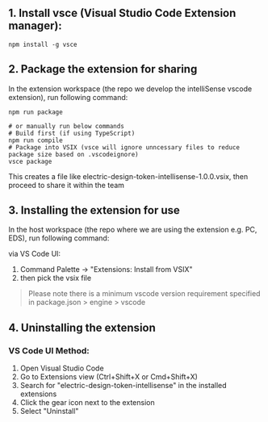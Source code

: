 ## 1. Install vsce (Visual Studio Code Extension manager):

```shell
npm install -g vsce
```

## 2. Package the extension for sharing

In the extension workspace (the repo we develop the intelliSense vscode extension), run following command:

```shell
npm run package

# or manually run below commands
# Build first (if using TypeScript)
npm run compile
# Package into VSIX (vsce will ignore unncessary files to reduce package size based on .vscodeignore)
vsce package
```

This creates a file like electric-design-token-intellisense-1.0.0.vsix, then proceed to share it within the team

## 3. Installing the extension for use

In the host workspace (the repo where we are using the extension e.g. PC, EDS), run following command:

via VS Code UI:

1. Command Palette -> "Extensions: Install from VSIX"
2. then pick the vsix file

> Please note there is a minimum vscode version requirement specified in package.json > engine > vscode

## 4. Uninstalling the extension

### VS Code UI Method:

1. Open Visual Studio Code
2. Go to Extensions view (Ctrl+Shift+X or Cmd+Shift+X)
3. Search for "electric-design-token-intellisense" in the installed extensions
4. Click the gear icon next to the extension
5. Select "Uninstall"
